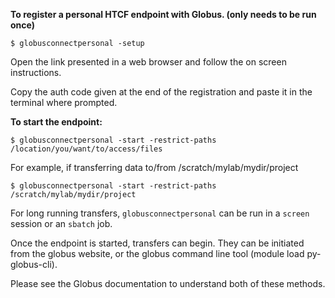 
**To register a personal HTCF endpoint with Globus.  (only needs to be run once)**

```
$ globusconnectpersonal -setup
```

Open the link presented in a web browser and follow the on screen instructions.

Copy the auth code given at the end of the registration and paste it in the terminal where prompted.

**To start the endpoint:**

```
$ globusconnectpersonal -start -restrict-paths /location/you/want/to/access/files
```

For example, if transferring data to/from /scratch/mylab/mydir/project

```
$ globusconnectpersonal -start -restrict-paths /scratch/mylab/mydir/project
```

For long running transfers, `globusconnectpersonal` can be run in a `screen` session or an `sbatch` job.

Once the endpoint is started, transfers can begin.  They can be initiated from the globus website, or the globus command line tool (module load py-globus-cli).

Please see the Globus documentation to understand both of these methods.

